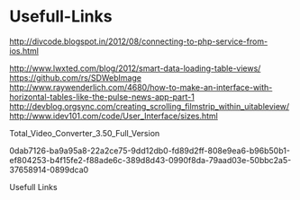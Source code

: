 Usefull-Links
=============

http://divcode.blogspot.in/2012/08/connecting-to-php-service-from-ios.html <br />

http://www.lwxted.com/blog/2012/smart-data-loading-table-views/ <br/>
https://github.com/rs/SDWebImage <br/>
http://www.raywenderlich.com/4680/how-to-make-an-interface-with-horizontal-tables-like-the-pulse-news-app-part-1 <br/>
http://devblog.orgsync.com/creating_scrolling_filmstrip_within_uitableview/ <br/>
http://www.idev101.com/code/User_Interface/sizes.html <br/>

Total_Video_Converter_3.50_Full_Version

0dab7126-ba9a95a8-22a2ce75-9dd12db0-fd89d2ff-808e9ea6-b96b50b1-ef804253-b4f15fe2-f88ade6c-389d8d43-0990f8da-79aad03e-50bbc2a5-37658914-0899dca0 <br />

Usefull Links
